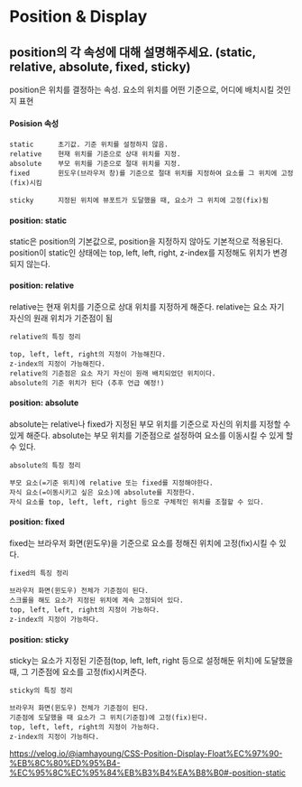 
# Position & Display
## position의 각 속성에 대해 설명해주세요. (static, relative, absolute, fixed, sticky)

position은 위치를 결정하는 속성.
요소의 위치를 어떤 기준으로, 어디에 배치시킬 것인지 표현
 
#### Posision 속성
```
static	    초기값. 기준 위치를 설정하지 않음.
relative	현재 위치를 기준으로 상대 위치를 지정.
absolute	부모 위치를 기준으로 절대 위치를 지정.
fixed	    윈도우(브라우저 창)를 기준으로 절대 위치를 지정하여 요소를 그 위치에 고정(fix)시킴

sticky	    지정된 위치에 뷰포트가 도달했을 때, 요소가 그 위치에 고정(fix)됨
```
#### position: static

static은 position의 기본값으로, position을 지정하지 않아도 기본적으로 적용된다.
position이 static인 상태에는
top, left, left, right, z-index를 지정해도 위치가 변경되지 않는다.

#### position: relative
relative는 현재 위치를 기준으로 상대 위치를 지정하게 해준다.
relative는 요소 자기 자신의 원래 위치가 기준점이 됨

```
relative의 특징 정리

top, left, left, right의 지정이 가능해진다.
z-index의 지정이 가능해진다.
relative의 기준점은 요소 자기 자신이 원래 배치되었던 위치이다.
absolute의 기준 위치가 된다 (추후 언급 예정!)
```
#### position: absolute
absolute는 relative나 fixed가 지정된 부모 위치를 기준으로 자신의 위치를 지정할 수 있게 해준다.
absolute는 부모 위치를 기준점으로 설정하여 요소를 이동시킬 수 있게 할 수 있다.

```
absolute의 특징 정리

부모 요소(=기준 위치)에 relative 또는 fixed를 지정해야한다.
자식 요소(=이동시키고 싶은 요소)에 absolute를 지정한다.
자식 요소를 top, left, left, right 등으로 구체적인 위치를 조절할 수 있다.
```
#### position: fixed
fixed는 브라우저 화면(윈도우)을 기준으로 요소를 정해진 위치에 고정(fix)시킬 수 있다.

```
fixed의 특징 정리

브라우저 화면(윈도우) 전체가 기준점이 된다.
스크롤을 해도 요소가 지정된 위치에 계속 고정되어 있다.
top, left, left, right의 지정이 가능하다.
z-index의 지정이 가능하다.
```

#### position: sticky
sticky는 요소가 지정된 기준점(top, left, left, right 등으로 설정해둔 위치)에 도달했을 때, 그 기준점에 요소를 고정(fix)시켜준다.

```
sticky의 특징 정리

브라우저 화면(윈도우) 전체가 기준점이 된다.
기준점에 도달했을 때 요소가 그 위치(기준점)에 고정(fix)된다.
top, left, left, right의 지정이 가능하다.
z-index의 지정이 가능하다.
```

https://velog.io/@iamhayoung/CSS-Position-Display-Float%EC%97%90-%EB%8C%80%ED%95%B4-%EC%95%8C%EC%95%84%EB%B3%B4%EA%B8%B0#-position-static